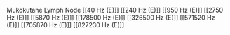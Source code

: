 Mukokutane Lymph Node
[[40 Hz (E)]]
[[240 Hz (E)]]
[[950 Hz (E)]]
[[2750 Hz (E)]]
[[5870 Hz (E)]]
[[178500 Hz (E)]]
[[326500 Hz (E)]]
[[571520 Hz (E)]]
[[705870 Hz (E)]]
[[827230 Hz (E)]]